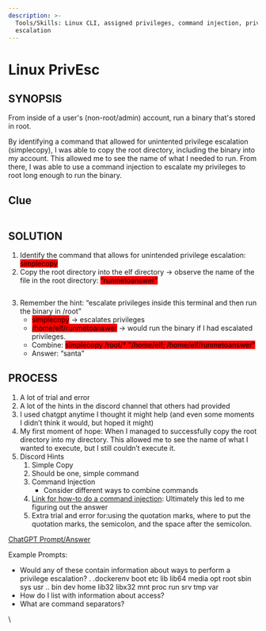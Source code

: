 ```yaml
---
description: >-
  Tools/Skills: Linux CLI, assigned privileges, command injection, privilege
  escalation
---
```


# Linux PrivEsc

## SYNOPSIS

From inside of a user's (non-root/admin) account, run a binary that's stored in root.

By identifying a command that allowed for unintented privilege escalation (simplecopy), I was able to copy the root directory, including the binary into my account. This allowed me to see the name of what I needed to run. From there, I was able to use a command injection to escalate my privileges to root long enough to run the binary.&#x20;

## Clue

<figure><img src="https://lh7-us.googleusercontent.com/aQi8VhBhAeOJcaMNieW2M3qnK702c2xjuWld-JmLeUBauwgLpV6IULd_qqfHnsb3FCWduTp51FUemfvcMgm8aMdw8qPD9PMYp7Kx2XW4Rp3sFoZ7Wew9HSznlpINqQ_jGh-3HKe6vkAsR9P2kvmigkY" alt=""><figcaption></figcaption></figure>

## SOLUTION

1. Identify the command that allows for unintended privilege escalation: <mark style="background-color:red;">simplecopy</mark>
2. Copy the root directory into the elf directory → observe the name of the file in the root directory: <mark style="background-color:red;">“runmetoanswer”</mark>

<figure><img src="https://lh7-us.googleusercontent.com/gH3VXhMfznuXw7LnlHCWAe7Lb3V81IQpY4blT5MNFUuS2ZELO7gkk_95uRWipmsdtMSdaDGxJEUUWc61MBFHG3LL4x_jryJU7rPndq8OGKifQnDCLb-ev93h4sWXkat9JWpX8FROWPteIedf8phXbsA" alt=""><figcaption></figcaption></figure>

3. Remember the hint: “escalate privileges inside this terminal and then run the binary in /root”
   * <mark style="background-color:red;">simplecopy</mark> → escalates privileges
   * <mark style="background-color:red;">/home/elf/runmetoanswer</mark> → would run the binary if I had escalated privileges.
   * Combine: <mark style="background-color:red;">simplecopy /root/\* "/home/elf; /home/elf/runmetoanswer"</mark>
   * Answer: “santa”

## PROCESS

1. A lot of trial and error
2. A lot of the hints in the discord channel that others had provided
3. I used chatgpt anytime I thought it might help (and even some moments I didn’t think it would, but hoped it might)
4. My first moment of hope: When I managed to successfully copy the root directory into my directory. This allowed me to see the name of what I wanted to execute, but I still couldn’t execute it.&#x20;
5. Discord Hints
   1. Simple Copy
   2. Should be one, simple command
   3. Command Injection
      * Consider different ways to combine commands
   4. [Link for how-to do a command injection](https://owasp.org/www-community/attacks/Command\_Injection): Ultimately this led to me figuring out the answer
   5. Extra trial and error for:using the quotation marks, where to put the quotation marks, the semicolon, and the space after the semicolon.

[ChatGPT Prompt/Answer](https://chat.openai.com/share/2494b672-940b-4b46-8d0e-1df897f0f679)

Example Prompts:

* Would any of these contain information about ways to perform a privilege escalation? .   .dockerenv  boot  etc   lib    lib64   media  opt   root  sbin  sys  usr ..  bin         dev   home  lib32  libx32  mnt    proc  run   srv   tmp  var
* How do I list with information about access?
* What are command separators?

\
